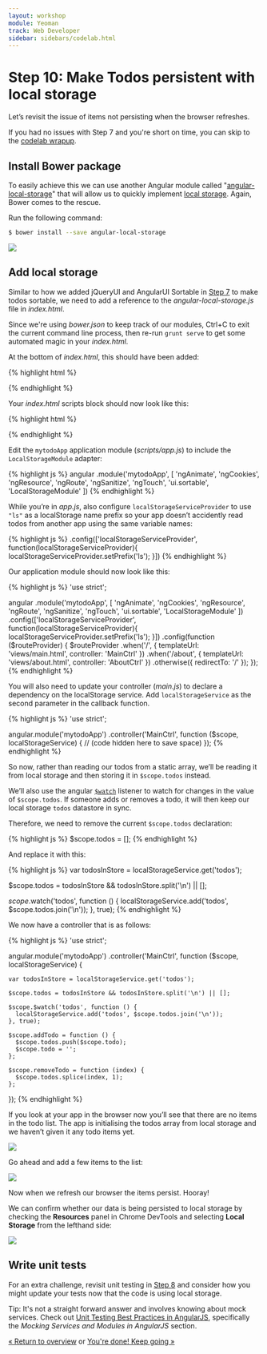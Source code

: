 ```yaml
---
layout: workshop
module: Yeoman
track: Web Developer
sidebar: sidebars/codelab.html
---
```


# Step 10: Make Todos persistent with local storage

Let’s revisit the issue of items not persisting when the browser refreshes. 

<div class="note tip">
  If you had no issues with Step 7 and you're short on time, you can skip to the <a href="keep-going.html">codelab wrapup</a>.
</div>

## Install Bower package

To easily achieve this we can use another Angular module called "[angular-local-storage](http://gregpike.net/demos/angular-local-storage/demo.html)" that will allow us to quickly implement [local storage](http://diveintohtml5.info/storage.html). Again, Bower comes to the rescue. 

Run the following command:

```sh
$ bower install --save angular-local-storage
```

![](/assets/img/codelab/image_29.png)

## Add local storage

Similar to how we added jQueryUI and AngularUI Sortable in [Step 7](install-packages.html#implement) to make todos sortable, we need to add a reference to the *angular-local-storage.js* file in *index.html*. 

Since we're using *bower.json* to keep track of our modules, <span class="keyboard">Ctrl</span>+<span class="keyboard">C</span> to exit the current command line process, then re-run `grunt serve` to get some automated magic in your *index.html*.

At the bottom of *index.html*, this should have been added:

{% highlight html %}
<script src="bower_components/angular-local-storage/angular-local-storage.js"></script>
{% endhighlight %}

Your *index.html* scripts block should now look like this:

{% highlight html %}
<!-- build:js scripts/vendor.js -->
<!-- bower:js -->
<script src="bower_components/jquery/dist/jquery.js"></script>
<script src="bower_components/angular/angular.js"></script>
<script src="bower_components/bootstrap/dist/js/bootstrap.js"></script>
<script src="bower_components/angular-resource/angular-resource.js"></script>
<script src="bower_components/angular-cookies/angular-cookies.js"></script>
<script src="bower_components/angular-sanitize/angular-sanitize.js"></script>
<script src="bower_components/angular-animate/angular-animate.js"></script>
<script src="bower_components/angular-touch/angular-touch.js"></script>
<script src="bower_components/angular-route/angular-route.js"></script>
<script src="bower_components/jquery-ui/ui/jquery-ui.js"></script>
<script src="bower_components/angular-ui-sortable/sortable.js"></script>
<script src="bower_components/angular-local-storage/angular-local-storage.js"></script>
<!-- endbower -->
<!-- endbuild -->
{% endhighlight %}

Edit the `mytodoApp` application module (*scripts/app.js*) to include the `LocalStorageModule` adapter:

{% highlight js %}
angular
  .module('mytodoApp', [
    'ngAnimate',
    'ngCookies',
    'ngResource',
    'ngRoute',
    'ngSanitize',
    'ngTouch',
    'ui.sortable',
    'LocalStorageModule'
])
{% endhighlight %}

While you’re in *app.js*, also configure `localStorageServiceProvider` to use `"ls"` as a localStorage name prefix so your app doesn’t accidently read todos from another app using the same variable names:

{% highlight js %}
.config(['localStorageServiceProvider', function(localStorageServiceProvider){
  localStorageServiceProvider.setPrefix('ls');
}])
{% endhighlight %}

Our application module should now look like this:

{% highlight js %}
'use strict';

angular
  .module('mytodoApp', [
    'ngAnimate',
    'ngCookies',
    'ngResource',
    'ngRoute',
    'ngSanitize',
    'ngTouch',
    'ui.sortable',
    'LocalStorageModule'
  ])
  .config(['localStorageServiceProvider', function(localStorageServiceProvider){
    localStorageServiceProvider.setPrefix('ls');
  }])
  .config(function ($routeProvider) {
    $routeProvider
      .when('/', {
        templateUrl: 'views/main.html',
        controller: 'MainCtrl'
      })
      .when('/about', {
        templateUrl: 'views/about.html',
        controller: 'AboutCtrl'
      })
      .otherwise({
        redirectTo: '/'
      });
  });
{% endhighlight %}

You will also need to update your controller (*main.js*) to declare a dependency on the localStorage service. Add `localStorageService` as the second parameter in the callback function.

{% highlight js %}
'use strict';

angular.module('mytodoApp')
  .controller('MainCtrl', function ($scope, localStorageService) {
    // (code hidden here to save space)
  });
{% endhighlight %}

So now, rather than reading our todos from a static array, we’ll be reading it from local storage and then storing it in `$scope.todos` instead.

We’ll also use the angular [`$watch`](http://docs.angularjs.org/api/ng.$rootScope.Scope#methods_$watch) listener to watch for changes in the value of `$scope.todos`. If someone adds or removes a todo, it will then keep our local storage `todos` datastore in sync.

Therefore, we need to remove the current `$scope.todos` declaration:

{% highlight js %}
$scope.todos = [];
{% endhighlight %}

And replace it with this:

{% highlight js %}
var todosInStore = localStorageService.get('todos');

$scope.todos = todosInStore && todosInStore.split('\n') || [];

$scope.$watch('todos', function () {
  localStorageService.add('todos', $scope.todos.join('\n'));
}, true);
{% endhighlight %}

We now have a controller that is as follows:

{% highlight js %}
'use strict';

angular.module('mytodoApp')
  .controller('MainCtrl', function ($scope, localStorageService) {

    var todosInStore = localStorageService.get('todos');

    $scope.todos = todosInStore && todosInStore.split('\n') || [];

    $scope.$watch('todos', function () {
      localStorageService.add('todos', $scope.todos.join('\n'));
    }, true);

    $scope.addTodo = function () {
      $scope.todos.push($scope.todo);
      $scope.todo = '';
    };

    $scope.removeTodo = function (index) {
      $scope.todos.splice(index, 1);
    };

  });
{% endhighlight %}

If you look at your app in the browser now you’ll see that there are no items in the todo list. The app is initialising the todos array from local storage and we haven’t given it any todo items yet.

![](/assets/img/codelab/image_30.png)

Go ahead and add a few items to the list:

![](/assets/img/codelab/image_31.png)

Now when we refresh our browser the items persist. Hooray!

We can confirm whether our data is being persisted to local storage by checking the **Resources** panel in Chrome DevTools and selecting **Local Storage** from the lefthand side:

![](/assets/img/codelab/image_32.png)

<div class="note tip">

  <h2>Write unit tests</h2>

  <p>For an extra challenge, revisit unit testing in <a href="write-unit-tests.html">Step 8</a> and consider how you might update your tests now that the code is using local storage.</p>

  <p>Tip: It's not a straight forward answer and involves knowing about mock services. Check out <a href="http://andyshora.com/unit-testing-best-practices-angularjs.html">Unit Testing Best Practices in AngularJS</a>, specifically the <em>Mocking Services and Modules in AngularJS</em> section.</p>

</div>

<p class="codelab-paging">
  <a href="../codelab.html#toc">&laquo; Return to overview</a>
  or
  <a href="keep-going.html">You're done! Keep going &raquo;</a>
</p>
